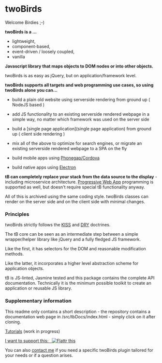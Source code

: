 # twoBirds

Welcome Birdies ;-)

**twoBirds is a ...**
- lightweight, 
- component-based, 
- event-driven / loosely coupled, 
- vanilla

**Javascript library that maps objects to DOM nodes or into other objects.**

twoBirds is as easy as jQuery, but on application/framework level.

**twoBirds supports all targets and web programming use cases, so using twoBirds alone you can...**

- build a plain old website using serverside rendering from ground up ( NodeJS based )

- add JS functionality to an existing serverside rendered webpage in a simple way, no matter which framework was used on the server side

- build a [single page application](single page application) from ground up ( client side rendering )

- mix all of the above to optimize for search engines, or migrate an existing serverside rendered webpage to a SPA on the fly

- build mobile apps using [Phonegap/Cordova](https://en.wikipedia.org/wiki/Apache_Cordova)

- build native apps using [Electron](https://en.wikipedia.org/wiki/Electron_(software_framework))

**tB can completely replace your stack from the data source to the display** - including microservice architecture. [Progressive Web App](https://en.wikipedia.org/wiki/Progressive_Web_Apps) programming is supported as well, but doesn't require special tB functionality anyway.

All of this is archived using the same coding style. twoBirds classes can render on the server side and on the client side with minimal changes.

### Principles

twoBirds strictly follows the [KISS](http://principles-wiki.net/principles:keep_it_simple_stupid) and [DRY](http://principles-wiki.net/principles:don_t_repeat_yourself) doctrines.

The tB core can be seen as an intermediate step between a simple wrapper/helper library like jQuery and a fully fledged JS framework. 

Like the first, it has selectors for the DOM and reasonable modification methods. 

Like the latter, it incorporates a higher level abstraction scheme for application objects.

tB is JS-linted, Jasmine tested and this package contains the complete API documentation. Technically it is the minimum possible toolkit to create an application or reusable JS library.

### Supplementary information

This readme only contains a short description - the repository contains a documentation web page in /src/tbDocs/index.html - simply click on it after cloning.

[Tutorials](https://gitlab.com/twoBirds/twobirds-core/wikis/twoBirds-Tutorials) (work in progress)

[I want to support this:&nbsp;&nbsp;&nbsp;![Flattr this](//button.flattr.com/flattr-badge-large.png)](https://flattr.com/submit/auto?fid=royvyd&url=https%3A%2F%2Fgitlab.com%2FtwoBirds%2Ftwobirds-core) 

You can also [contact me](mailTo:fthuerigen@googlemail.com?subject=regarding%20twoBirds%20...") if you need a specific twoBirds plugin tailored for your needs or if a question arises.

